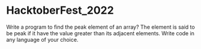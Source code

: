 # HacktoberFest_2022
Write a program to find the peak element of an array? The element is said to be peak if it have the value greater than its adjacent elements. Write code in any language of your choice.
